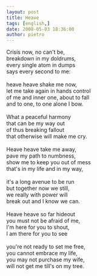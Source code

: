 ```yaml
---
layout: post
title: Heave
tags: [english,]
date: 2008-05-03 18:36:00
author: pietro
---
```

Crisis now, no can't be,<br/>breakdown in my doldrums,<br/>every single atom in dumps<br/>says every second to me:<br/><br/>heave heave shake me now,<br/>let me take again in hands control<br/>of me and inner one, about to fall<br/>and to one, to one alone I bow.<br/><br/>What a peaceful harmony<br/>that can be my way out<br/>of thus breaking fallout<br/>that otherwise will make me cry.<br/><br/>Heave heave take me away,<br/>pave my path to numbness,<br/>show me to keep you out of mess<br/>that's in my life and in my way,<br/><br/>it's a long avenue to be run<br/>but together now we still,<br/>we really with power will<br/>break out and I know we can.<br/><br/>Heave heave so far hideout<br/>you must not be afraid of me,<br/>I'm here for you to shout,<br/>I am there for you to see<br/><br/>you're not ready to set me free,<br/>you cannot embrace my life,<br/>you may not purchase my wife,<br/>will not get me till's on my tree.
